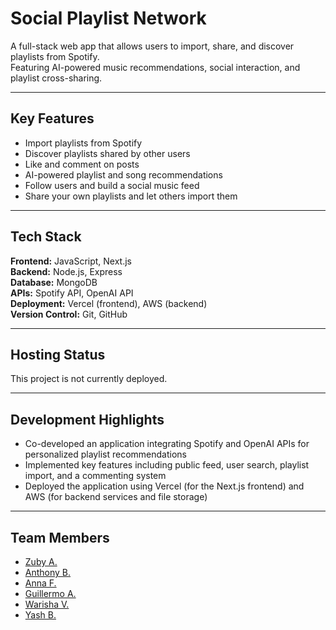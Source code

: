 # Social Playlist Network

A full-stack web app that allows users to import, share, and discover playlists from Spotify.  
Featuring AI-powered music recommendations, social interaction, and playlist cross-sharing.

---

## Key Features

- Import playlists from Spotify
- Discover playlists shared by other users  
- Like and comment on posts  
- AI-powered playlist and song recommendations  
- Follow users and build a social music feed  
- Share your own playlists and let others import them

---

## Tech Stack

**Frontend:** JavaScript, Next.js  
**Backend:** Node.js, Express  
**Database:** MongoDB  
**APIs:** Spotify API, OpenAI API  
**Deployment:** Vercel (frontend), AWS (backend)  
**Version Control:** Git, GitHub

---

## Hosting Status

This project is not currently deployed.  

---

## Development Highlights

- Co-developed an application integrating Spotify and OpenAI APIs for personalized playlist recommendations  
- Implemented key features including public feed, user search, playlist import, and a commenting system  
- Deployed the application using Vercel (for the Next.js frontend) and AWS (for backend services and file storage)

---

## Team Members

- [Zuby A.](https://github.com/keyprocedure)
- [Anthony B.](https://github.com/stackanthony)
- [Anna F.](https://github.com/VZZVWE0)
- [Guillermo A.](https://github.com/galcantara99)
- [Warisha V.](https://github.com/wvahidy)
- [Yash B.](https://github.com/Yashbhadiyadra)
